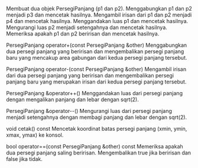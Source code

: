 Membuat dua objek PersegiPanjang (p1 dan p2). Menggabungkan p1 dan p2 menjadi p3 dan mencetak hasilnya. Mengambil irisan dari p1 dan p2 menjadi p4 dan mencetak hasilnya. Menggandakan luas p1 dan mencetak hasilnya. Mengurangi luas p2 menjadi setengahnya dan mencetak hasilnya. Memeriksa apakah p1 dan p2 beririsan dan mencetak hasilnya.

PersegiPanjang operator+(const PersegiPanjang &other) Menggabungkan dua persegi panjang yang beririsan dan mengembalikan persegi panjang baru yang mencakup area gabungan dari kedua persegi panjang tersebut.

PersegiPanjang operator-(const PersegiPanjang &other) Mengambil irisan dari dua persegi panjang yang beririsan dan mengembalikan persegi panjang baru yang merupakan irisan dari kedua persegi panjang tersebut.

PersegiPanjang &operator++() Menggandakan luas dari persegi panjang dengan mengalikan panjang dan lebar dengan sqrt(2).

PersegiPanjang &operator--() Mengurangi luas dari persegi panjang menjadi setengahnya dengan membagi panjang dan lebar dengan sqrt(2).

void cetak() const Mencetak koordinat batas persegi panjang (xmin, ymin, xmax, ymax) ke konsol.

bool operator==(const PersegiPanjang &other) const Memeriksa apakah dua persegi panjang saling beririsan. Mengembalikan true jika beririsan dan false jika tidak.
